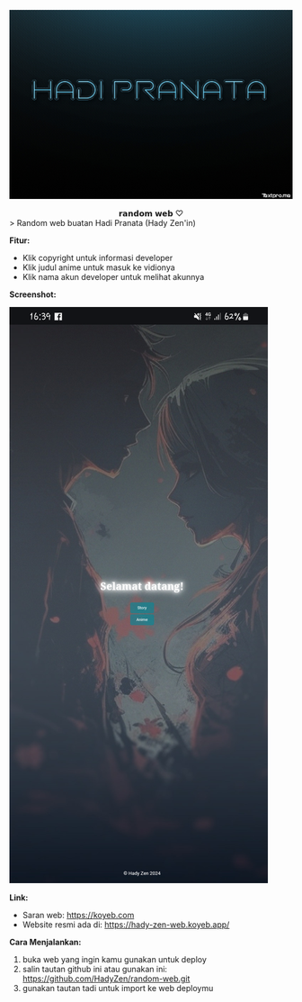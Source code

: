 ![hady](https://raw.githubusercontent.com/HadyZen/hady-zen-api/refs/heads/main/anime/logo.jpeg)
<div style="text-align: center;">
𝗿𝗮𝗻𝗱𝗼𝗺 𝘄𝗲𝗯 ♡
</div>
> Random web buatan Hadi Pranata (Hady Zen'in)

**Fitur:**

* Klik copyright untuk informasi developer
* Klik judul anime untuk masuk ke vidionya
* Klik nama akun developer untuk melihat akunnya

**Screenshot:**

![welcome](https://raw.githubusercontent.com/HadyZen/hady-zen-api/refs/heads/main/anime/ss.png)

**Link:**

* Saran web: https://koyeb.com
* Website resmi ada di: https://hady-zen-web.koyeb.app/

**Cara Menjalankan:**

1. buka web yang ingin kamu gunakan untuk deploy
2. salin tautan github ini atau gunakan ini: https://github.com/HadyZen/random-web.git
3. gunakan tautan tadi untuk import ke web deploymu